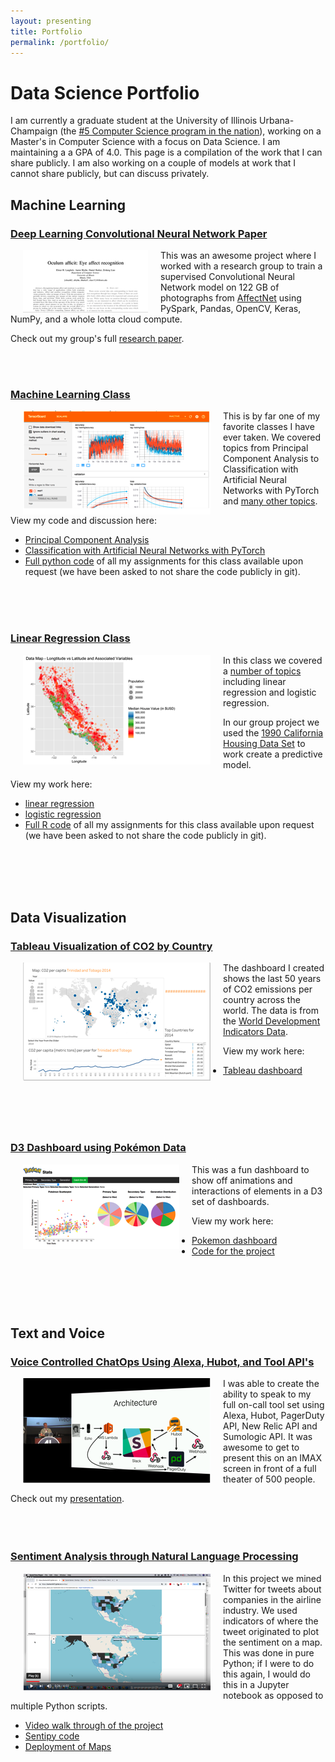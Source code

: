 ```yaml
---
layout: presenting
title: Portfolio
permalink: /portfolio/
---
```


# Data Science Portfolio

I am currently a graduate student at the University of Illinois Urbana-Champaign (the [#5 Computer Science program in the nation](https://www.usnews.com/best-graduate-schools/top-science-schools/computer-science-rankings)), working on a Master's in Computer Science with a focus on Data Science. I am maintaining a a GPA of 4.0. This page is a compilation of the work that I can share publicly. I am also working on a couple of models at work that I cannot share publicly, but can discuss privately.

## Machine Learning

### [Deep Learning Convolutional Neural Network Paper](/images/portfolio/Oculum_afficit.pdf)

[<img align="left" src="/images/portfolio/deep_learning_paper.PNG" hspace="20">](/images/portfolio/Oculum_afficit.pdf)

This was an awesome project where I worked with a research group to train a supervised Convolutional Neural Network model on 122 GB of photographs from [AffectNet](http://mohammadmahoor.com/affectnet/) using PySpark, Pandas, OpenCV, Keras, NumPy, and a whole lotta cloud compute.

Check out my group's full [research paper](/images/portfolio/Oculum_afficit.pdf).

<br/>
<br/>

### [Machine Learning Class](https://colab.research.google.com/drive/12iauR6WPjcEejtAY-qS_s3DTVVUCN1LX)

[<img align="left" src="/images/portfolio/hw8_tensor_board.PNG" hspace="20">](https://colab.research.google.com/drive/12iauR6WPjcEejtAY-qS_s3DTVVUCN1LX)

This is by far one of my favorite classes I have ever taken. We covered topics from Principal Component Analysis to Classification with Artificial Neural Networks with PyTorch and [many other topics](https://courses.engr.illinois.edu/cs498aml/sp2019/).

View my code and discussion here:
* [Principal Component Analysis](https://colab.research.google.com/drive/13NjeraDoDESv_lXErcTi71n1XdQ2jmVi)
* [Classification with Artificial Neural Networks with PyTorch](https://colab.research.google.com/drive/12iauR6WPjcEejtAY-qS_s3DTVVUCN1LX)
* [Full python code](https://gitlab.com/aaronblythe/applied_machine_learning)  of all my assignments for this class available upon request (we have been asked to not share the code publicly in git).

<br/>
<br/>
<br/>

### [Linear Regression Class](/images/portfolio/Data_Analysis.html)

[<img align="left" src="/images/portfolio/california_data_analysis.PNG" hspace="20">](/images/portfolio/Data_Analysis.html)

In this class we covered a [number of topics](http://daviddalpiaz.github.io/appliedstats/index.html) including linear regression and logistic regression.

In our group project we used the [1990 California Housing Data Set](/images/portfolio/Data_Analysis.html) to work create a predictive model.

View my work here:
* [linear regression](/images/portfolio/w09-hw-ablythe.html)
* [logistic regression](/images/portfolio/w10-hw-ablythe.html)
* [Full R code](https://gitlab.com/aaronblythe/stat420) of all my assignments for this class available upon request (we have been asked to not share the code publicly in git).

<br/>
<br/>
<br/>
<br/>

## Data Visualization

### [Tableau Visualization of CO2 by Country](https://public.tableau.com/profile/aaron.blythe#!/vizhome/CO2EmissionsperCountryWDIData/Dashboard)

[<img align="left" src="/images/portfolio/tableau_co2.PNG" hspace="20">](https://public.tableau.com/profile/aaron.blythe#!/vizhome/CO2EmissionsperCountryWDIData/Dashboard)

The dashboard I created shows the last 50 years of CO2 emissions per country across the world. The data is from the [World Development Indicators Data](https://datacatalog.worldbank.org/dataset/world-development-indicators).

View my work here:
* [Tableau dashboard](https://public.tableau.com/profile/aaron.blythe#!/vizhome/CO2EmissionsperCountryWDIData/Dashboard)

<br/>
<br/>
<br/>
<br/>

### [D3 Dashboard using Pokémon Data](https://aaronblythe.gitlab.io/page/pokemon_d3/)

[<img align="left" src="/images/portfolio/pokemon_D3.PNG" hspace="20">](https://aaronblythe.gitlab.io/page/pokemon_d3/)

This was a fun dashboard to show off animations and interactions of elements in a D3 set of dashboards.

View my work here:
* [Pokemon dashboard](https://aaronblythe.gitlab.io/page/pokemon_d3/)
* [Code for the project](https://gitlab.com/aaronblythe/aaronblythe.gitlab.io/tree/master/content/page)
<br/>
<br/>
<br/>
<br/>

## Text and Voice

### [Voice Controlled ChatOps Using Alexa, Hubot, and Tool API's](https://www.youtube.com/watch?v=nctOtUj41VQ)

[<img align="left" src="/images/portfolio/alexa_chatops.PNG" hspace="20">](https://www.youtube.com/watch?v=nctOtUj41VQ)

I was able to create the ability to speak to my full on-call tool set using Alexa, Hubot, PagerDuty API, New Relic API and Sumologic API. It was awesome to get to present this on an IMAX screen in front of a full theater of 500 people.

Check out my [presentation](https://www.youtube.com/watch?v=nctOtUj41VQ). 
<br/>
<br/>
<br/>
<br/>

### [Sentiment Analysis through Natural Language Processing](https://www.youtube.com/watch?v=H5xGwsJ76dw)

[<img align="left" src="/images/portfolio/sentipy.PNG" hspace="20">](https://www.youtube.com/watch?v=H5xGwsJ76dw)

In this project we mined Twitter for tweets about companies in the airline industry. We used indicators of where the tweet originated to plot the sentiment on a map. This was done in pure Python; if I were to do this again, I would do this in a Jupyter notebook as opposed to multiple Python scripts.

* [Video walk through of the project](https://www.youtube.com/watch?v=H5xGwsJ76dw)
* [Sentipy code](https://gitlab.com/aaronblythe/sentipy/)
* [Deployment of Maps](https://aaronblythe.gitlab.io/sentipy/)

<br/>
<br/>
